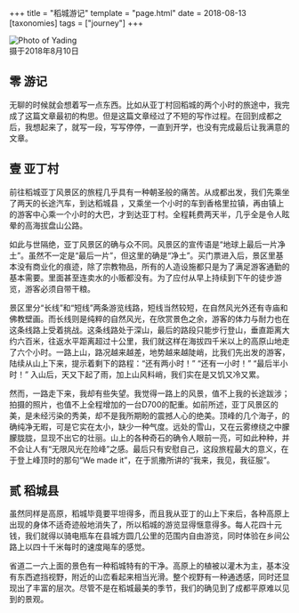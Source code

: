 +++
title = "稻城游记"
template = "page.html" 
date = 2018-08-13
[taxonomies]
tags = ["journey"]
+++

<figure style="margin:0">
<img alt="Photo of Yading" src="https://user-images.githubusercontent.com/12483662/44626880-0d964180-a957-11e8-8cc7-fae7b81e1f59.jpg">
<figcaption>摄于2018年8月10日</figcaption>
</figure>

<!-- more -->

## 零 游记

无聊的时候就会想着写一点东西。比如从亚丁村回稻城的两个小时的旅途中，我完成了这篇文章最初的构思。但是这篇文章经过了不短的写作过程。在回到成都之后，我想起来了，就写一段，写写停停，一直到开学，也没有完成最后让我满意的文章。

## 壹 亚丁村

前往稻城亚丁风景区的旅程几乎具有一种朝圣般的痛苦。从成都出发，我们先乘坐了两天的长途汽车，到达稻城县<!-- more -->
，又乘坐一个小时的车到香格里拉镇，再由镇上的游客中心乘一个小时的大巴，才到达亚丁村。全程耗费两天半，几乎全是令人眩晕的高海拔盘山公路。

如此与世隔绝，亚丁风景区的确与众不同。风景区的宣传语是“地球上最后一片净土”。虽然不一定是“最后一片”，但这里的确是“净土”。买门票进入后，景区里基本没有商业化的痕迹，除了宗教物品，所有的人造设施都只是为了满足游客通勤的基本需要。里面甚至连卖水的小贩都没有。为了应付从早上持续到下午的徒步游览，游客必须自带干粮。

景区里分“长线”和“短线”两条游览线路，短线当然较短，在自然风光外还有寺庙和佛教壁画。而长线则是纯粹的自然风光，在欣赏景色之余，游客的体力与耐力也在这条线路上受着挑战。这条线路处于深山，最后的路段只能步行登山，垂直距离大约六百米，往返水平距离超过十公里，我们就这样在海拔四千米以上的高原山地走了六个小时。一路上山，路况越来越差，地势越来越陡峭，比我们先出发的游客，陆续从山上下来，提示着剩下的路程：“还有两小时！” “还有一小时！” “最后半小时！” 入山后，天又下起了雨，加上山风料峭，我们实在是又饥又冷又累。

然而，一路走下来，我却有些失望。我觉得一路上的风景，值不上我的长途跋涉；拍摄的照片，也值不上全程增加的一台D700的配重。如前所述，亚丁风景区的美，是未经污染的秀美，却不是我所期盼的震撼人心的绝美。顶峰的几个海子，的确纯净无暇，可是它实在太小，缺少一种气度。远处的雪山，又在云雾缭绕之中朦朦胧胧，显现不出它的壮丽。山上的各种奇石的确令人眼前一亮，可如此种种，并不会让人有“无限风光在险峰”之感。最后只有安慰自己，这段旅程最大的意义，在于登上峰顶时的那句“We made it”，在于凯撒所讲的“我来，我见，我征服”。

## 贰 稻城县

虽然同样是高原，稻城毕竟要平坦得多，而且我从亚丁的山上下来后，各种高原上出现的身体不适奇迹般地消失了，所以稻城的游览显得惬意得多。每人花四十元钱，我们就得以骑电瓶车在县城方圆几公里的范围内自由游览，同时体验在乡间公路上以四十千米每时的速度飚车的感觉。

省道二一六上面的景色有一种稻城特有的干净。高原上的植被以灌木为主，基本没有东西遮挡视野，附近的山峦看起来相当光滑。整个视野有一种通透感，同时还显现出了丰富的层次。尽管不是在稻城最美的季节，我们的确见到了成都平原难以见到的景观。
